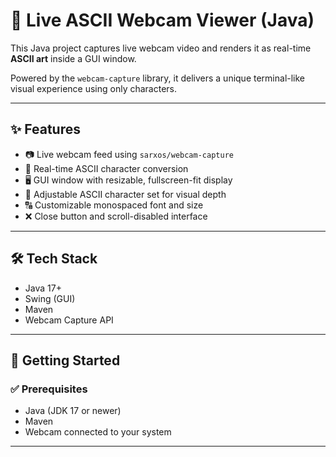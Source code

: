# 🎥 Live ASCII Webcam Viewer (Java)

This Java project captures live webcam video and renders it as real-time **ASCII art** inside a GUI window.

Powered by the `webcam-capture` library, it delivers a unique terminal-like visual experience using only characters.

---

## ✨ Features

- 📷 Live webcam feed using `sarxos/webcam-capture`
- 🔡 Real-time ASCII character conversion
- 🖥️ GUI window with resizable, fullscreen-fit display
- 🎨 Adjustable ASCII character set for visual depth
- 🔠 Customizable monospaced font and size
- ❌ Close button and scroll-disabled interface

---

## 🛠️ Tech Stack

- Java 17+
- Swing (GUI)
- Maven
- Webcam Capture API

---

## 🚀 Getting Started

### ✅ Prerequisites

- Java (JDK 17 or newer)
- Maven
- Webcam connected to your system

---
